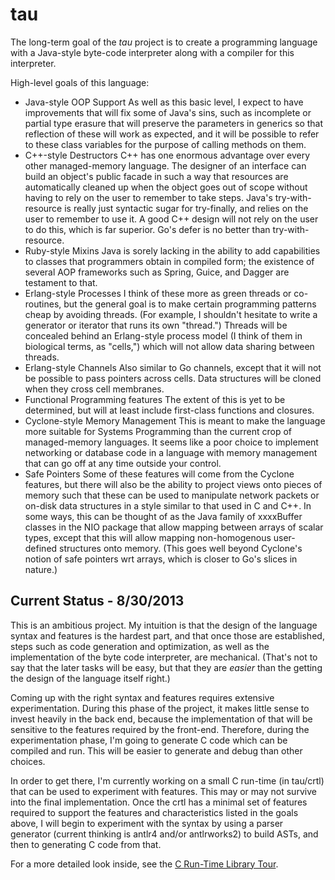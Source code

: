 tau
===

The long-term goal of the *tau* project is to create a programming language with
a Java-style byte-code interpreter along with a compiler for this interpreter.

High-level goals of this language:
* Java-style OOP Support
  As well as this basic level, I expect to have improvements that will fix
  some of Java's sins, such as incomplete or partial type erasure that will
  preserve the parameters in generics so that reflection of these will work as
  expected, and it will be possible to refer to these class variables for
  the purpose of calling methods on them.
* C++-style Destructors
  C++ has one enormous advantage over every other managed-memory language.
  The designer of an interface can build an object's public facade in such a
  way that resources are automatically cleaned up when the object goes out of
  scope without having to rely on the user to remember to take steps. Java's
  try-with-resource is really just syntactic sugar for try-finally, and relies
  on the user to remember to use it. A good C++ design will not rely on the user
  to do this, which is far superior. Go's defer is no better than
  try-with-resource.
* Ruby-style Mixins
  Java is sorely lacking in the ability to add capabilities to classes that
  programmers obtain in compiled form; the existence of several AOP frameworks
  such as Spring, Guice, and Dagger are testament to that.
* Erlang-style Processes
  I think of these more as green threads or co-routines, but the general goal
  is to make certain programming patterns cheap by avoiding threads. (For
  example, I shouldn't hesitate to write a generator or iterator that runs its
  own "thread.") Threads will be concealed behind an Erlang-style process model
  (I think of them in biological terms, as "cells,") which will not allow data
  sharing between threads.
* Erlang-style Channels
  Also similar to Go channels, except that it will not be possible to pass
  pointers across cells. Data structures will be cloned when they cross cell
  membranes.
* Functional Programming features
  The extent of this is yet to be determined, but will at least include
  first-class functions and closures.
* Cyclone-style Memory Management
  This is meant to make the language more suitable for Systems Programming than
  the current crop of managed-memory languages. It seems like a poor choice to
  implement networking or database code in a language with memory management
  that can go off at any time outside your control.
* Safe Pointers
  Some of these features will come from the Cyclone features, but there will
  also be the ability to project views onto pieces of memory such that these can
  be used to manipulate network packets or on-disk data structures in a style
  similar to that used in C and C++. In some ways, this can be thought of as
  the Java family of xxxxBuffer classes in the NIO package that allow mapping
  between arrays of scalar types, except that this will allow mapping
  non-homogenous user-defined structures onto memory. (This goes well beyond
  Cyclone's notion of safe pointers wrt arrays, which is closer to Go's
  slices in nature.)

Current Status - 8/30/2013
--------------------------

This is an ambitious project. My intuition is that the design of the language
syntax and features is the hardest part, and that once those are established,
steps such as code generation and optimization, as well as the implementation of
the byte code interpreter, are mechanical. (That's not to say that the later
tasks will be easy, but that they are *easier* than the getting the design of
the language itself right.)

Coming up with the right syntax and features requires extensive experimentation.
During this phase of the project, it makes little sense to invest heavily in the
back end, because the implementation of that will be sensitive to the features
required by the front-end. Therefore, during the experimentation phase, I'm
going to generate C code which can be compiled and run. This will be easier
to generate and debug than other choices.

In order to get there, I'm currently working on a small C run-time (in
tau/crtl) that can be used to experiment with features. This may or may not
survive into the final implementation. Once the crtl has a minimal set of
features required to support the features and characteristics listed in the
goals above, I will begin to experiment with the syntax by using a parser
generator (current thinking is antlr4 and/or antlrworks2) to build ASTs, and
then to generating C code from that.

For a more detailed look inside, see the
[C Run-Time Library Tour](notes/CrtlTour.md).
